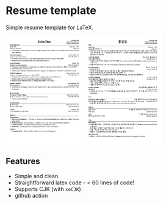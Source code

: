 # Resume template

Simple resume template for LaTeX.

<p align="center">

[<img src="./img/example_en.jpg" width="40%">](./img/example_en.pdf)
[<img src="./img/example_ko.jpg" width="40%">](./img/example_ko.pdf)

<p>

## Features

* Simple and clean
* Straightforward latex code - < 60 lines of code!
* Supports CJK (with `xeCJK`)
* github action

